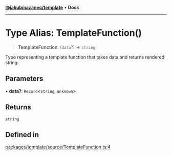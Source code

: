 [**@jakubmazanec/template**](../README.md) • **Docs**

---

# Type Alias: TemplateFunction()

> **TemplateFunction**: (`data`?) => `string`

Type representing a template function that takes data and returns rendered string.

## Parameters

• **data?**: `Record`\<`string`, `unknown`\>

## Returns

`string`

## Defined in

[packages/template/source/TemplateFunction.ts:4](https://github.com/jakubmazanec/tools/blob/a5f92f7f2969c6804808173bd093f7dbafca1b9f/packages/template/source/TemplateFunction.ts#L4)
